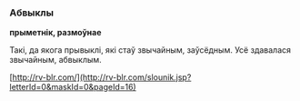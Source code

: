 ### Абвыклы
**прыметнік, размоўнае**

Такі, да якога прывыклі, які стаў звычайным, заўсёдным. Усё здавалася звычайным, абвыклым.

<a rel="author">[http://rv-blr.com/](http://rv-blr.com/slounik.jsp?letterId=0&maskId=0&pageId=16)</a>

